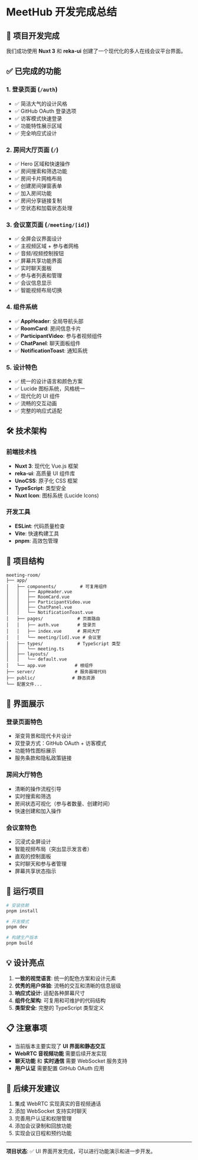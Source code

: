 # MeetHub 开发完成总结

## 🎉 项目开发完成

我们成功使用 **Nuxt 3** 和 **reka-ui** 创建了一个现代化的多人在线会议平台界面。

## ✅ 已完成的功能

### 1. 登录页面 (`/auth`)
- ✅ 简洁大气的设计风格
- ✅ GitHub OAuth 登录选项
- ✅ 访客模式快速登录
- ✅ 功能特性展示区域
- ✅ 完全响应式设计

### 2. 房间大厅页面 (`/`)
- ✅ Hero 区域和快速操作
- ✅ 房间搜索和筛选功能
- ✅ 房间卡片网格布局
- ✅ 创建房间弹窗表单
- ✅ 加入房间功能
- ✅ 房间分享链接复制
- ✅ 空状态和加载状态处理

### 3. 会议室页面 (`/meeting/[id]`)
- ✅ 全屏会议界面设计
- ✅ 主视频区域 + 参与者网格
- ✅ 音频/视频控制按钮
- ✅ 屏幕共享功能界面
- ✅ 实时聊天面板
- ✅ 参与者列表和管理
- ✅ 会议信息显示
- ✅ 智能视频布局切换

### 4. 组件系统
- ✅ **AppHeader**: 全局导航头部
- ✅ **RoomCard**: 房间信息卡片
- ✅ **ParticipantVideo**: 参与者视频组件
- ✅ **ChatPanel**: 聊天面板组件
- ✅ **NotificationToast**: 通知系统

### 5. 设计特色
- ✅ 统一的设计语言和颜色方案
- ✅ Lucide 图标系统，风格统一
- ✅ 现代化的 UI 组件
- ✅ 流畅的交互动画
- ✅ 完整的响应式适配

## 🛠 技术架构

### 前端技术栈
- **Nuxt 3**: 现代化 Vue.js 框架
- **reka-ui**: 高质量 UI 组件库
- **UnoCSS**: 原子化 CSS 框架
- **TypeScript**: 类型安全
- **Nuxt Icon**: 图标系统 (Lucide Icons)

### 开发工具
- **ESLint**: 代码质量检查
- **Vite**: 快速构建工具
- **pnpm**: 高效包管理

## 📂 项目结构

```
meeting-room/
├── app/
│   ├── components/         # 可复用组件
│   │   ├── AppHeader.vue
│   │   ├── RoomCard.vue
│   │   ├── ParticipantVideo.vue
│   │   ├── ChatPanel.vue
│   │   └── NotificationToast.vue
│   ├── pages/             # 页面路由
│   │   ├── auth.vue       # 登录页
│   │   ├── index.vue      # 房间大厅
│   │   └── meeting/[id].vue # 会议室
│   ├── types/             # TypeScript 类型
│   │   └── meeting.ts
│   ├── layouts/
│   │   └── default.vue
│   └── app.vue           # 根组件
├── server/               # 服务器端代码
├── public/              # 静态资源
└── 配置文件...
```

## 🎨 界面展示

### 登录页面特色
- 渐变背景和现代卡片设计
- 双登录方式：GitHub OAuth + 访客模式
- 功能特性图标展示
- 服务条款和隐私政策链接

### 房间大厅特色
- 清晰的操作流程引导
- 实时搜索和筛选
- 房间状态可视化（参与者数量、创建时间）
- 快速创建和加入操作

### 会议室特色
- 沉浸式全屏设计
- 智能视频布局（突出显示发言者）
- 直观的控制面板
- 实时聊天和参与者管理
- 屏幕共享状态指示

## 🚀 运行项目

```bash
# 安装依赖
pnpm install

# 开发模式
pnpm dev

# 构建生产版本
pnpm build
```

## 💡 设计亮点

1. **一致的视觉语言**: 统一的配色方案和设计元素
2. **优秀的用户体验**: 流畅的交互和清晰的信息层级
3. **响应式设计**: 适配各种屏幕尺寸
4. **组件化架构**: 可复用和可维护的代码结构
5. **类型安全**: 完整的 TypeScript 类型定义

## 📋 注意事项

- 当前版本主要实现了 **UI 界面和静态交互**
- **WebRTC 音视频功能** 需要后续开发实现
- **聊天功能** 和 **实时通信** 需要 WebSocket 服务支持
- **用户认证** 需要配置 GitHub OAuth 应用

## 🔮 后续开发建议

1. 集成 WebRTC 实现真实的音视频通话
2. 添加 WebSocket 支持实时聊天
3. 完善用户认证和权限管理
4. 添加会议录制和回放功能
5. 实现会议日程和预约功能

---

**项目状态**: ✅ UI 界面开发完成，可以进行功能演示和进一步开发。
